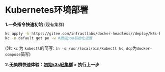 # Kubernetes环境部署


**1.一条指令快速初始** (现有集群)

```bash
kc apply -k https://gitee.com/infrastlabs/docker-headless//deploy/k8s-headless #初始指令
kc -n default get po -w #跟进pod初始化进度
```

(注: `kc` 为 `kubectl`的简写: `ln -s /usr/local/bin/kubectl kc`, `dcp`为`docker-compose`简写)

**2.无集群快速体验：[初始k3s轻集群](k3s/README.md) > 执行上一步**

